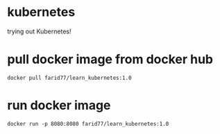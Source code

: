 # kubernetes
trying out Kubernetes!

# pull docker image from docker hub
`docker pull farid77/learn_kubernetes:1.0`

# run docker image
`docker run -p 8080:8080 farid77/learn_kubernetes:1.0`
